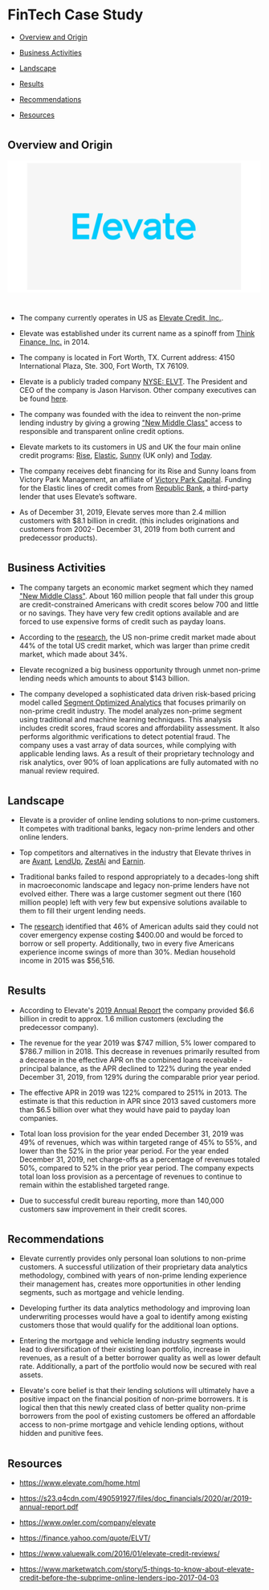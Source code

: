 #
# FinTech Case Study

* [Overview and Origin](#overview-and-origin)

* [Business Activities](#business-activities)

* [Landscape](#landscape)

* [Results](#results)

* [Recommendations](#recommendations)

* [Resources](#resources)
#
## Overview and Origin

![Elevate](./images/Elevate_Logo.jpg)
#
* The company currently operates in US as [Elevate Credit, Inc.](https://www.elevate.com/home.html).

* Elevate was established under its current name as a spinoff from [Think Finance, Inc.](https://en.wikipedia.org/wiki/Think_Finance) in 2014.

* The company is located in Fort Worth, TX. Current address: 4150 International Plaza, Ste. 300, Fort Worth, TX 76109.

* Elevate is a publicly traded company [NYSE: ELVT](https://finance.yahoo.com/quote/ELVT/).
The President and CEO of the company is Jason Harvison. Other company executives can be found [here](https://www.elevate.com/company.html).

* The company was founded with the idea to reinvent the non-prime lending industry by giving a growing ["New Middle Class"](https://www.newmiddleclass.org/our-mission/#nmc) access to responsible and transparent online credit options.

* Elevate markets to its customers in US and UK the four main online credit programs: [Rise](https://www.risecredit.com/), [Elastic](https://www.elastic.com/), [Sunny](https://sunny.co.uk/) (UK only) and [Today](https://www.todaycard.com/apply/findmyoffer). 

* The company receives debt financing for its Rise and Sunny loans from Victory Park Management, an affiliate of [Victory Park Capital](https://www.victoryparkcapital.com/). Funding for the Elastic lines of credit comes from [Republic Bank](https://www.republicbank.com/home/home), a third-party lender that uses Elevate’s software.

* As of December 31, 2019, Elevate serves more than 2.4 million customers with $8.1 billion in credit. (this includes originations and customers from 2002- December 31, 2019 from both current and predecessor products). 
#
## Business Activities

* The company targets an economic market segment which they named ["New Middle Class"](https://www.newmiddleclass.org/our-mission/#nmc). About 160 million people that fall under this group are credit-constrained Americans with credit scores below 700 and little or no savings. They have very few credit options available and are forced to use expensive forms of credit such as payday loans.

* According to the [research](https://www.elevate.com/who-we-help.html), the US non-prime credit market made about 44% of the total US credit market, which was larger than prime credit market, which made about 34%. 

* Elevate recognized a big business opportunity through unmet non-prime lending needs which amounts to about $143 billion. 

* The company developed a sophisticated data driven risk-based pricing model called [Segment Optimized Analytics](https://www.elevate.com/products.html?hashtag-analytics) that focuses primarily on non-prime credit industry. The model analyzes non-prime segment using traditional and machine learning techniques. This analysis includes credit scores, fraud scores and affordability assessment. It also performs algorithmic verifications to detect potential fraud. The company uses a vast array of data sources, while complying with applicable lending laws. As a result of their proprietary technology and risk analytics, over 90% of loan applications are fully automated with no manual review required. 
#

## Landscape

* Elevate is a provider of online lending solutions to non-prime customers. It competes with traditional banks, legacy non-prime lenders and other online lenders.

* Top competitors and alternatives in the industry that Elevate thrives in are [Avant](https://www.avant.com/landing/google_ppc_branded/?utm_source=google&utm_medium=cpc&utm_campaign=GS_Brand_Avant_x_US_D_x&utm_content=358234417199&utm_term=avant&adgroupid=54137903517&utm_adgroup=Root_x_Exact&id=kwd-11657431&device=c&campaignid=1356382232&opti_ca=1356382232&opti_ag=54137903517&opti_ad=358234417199&opti_key=&opti_target=&gclid=Cj0KCQjwqfz6BRD8ARIsAIXQCf1l-EaSAUvNbExFd4ojX9Nin21JjFdOudq-qwcqVXCT0WHq9TzPAdsaAv9KEALw_wcB), [LendUp](https://www.lendup.com/), [ZestAi](https://zest.ai/) and [Earnin](https://www.earnin.com/).

* Traditional banks failed to respond appropriately to a decades-long shift in macroeconomic landscape and legacy non-prime lenders have not evolved either. There was a large customer segment out there (160 million people) left with very few but expensive solutions available to them to fill their urgent lending needs.

* The [research](https://www.elevate.com/who-we-help.html) identified that 46% of American adults said they could not cover emergency expense costing $400.00 and would be forced to borrow or sell property. Additionally, two in every five Americans experience income swings of more than 30%. Median household income in 2015 was $56,516.

#
## Results

* According to Elevate's [2019 Annual Report](https://s23.q4cdn.com/490591927/files/doc_financials/2020/ar/2019-annual-report.pdf) the company provided $6.6 billion in credit to approx. 1.6 million customers (excluding the predecessor company).

* The revenue for the year 2019 was $747 million, 5% lower compared to $786.7 million in 2018. This decrease in revenues primarily resulted from a decrease in the effective APR on the combined loans receivable - principal balance, as the APR declined to 122% during the year ended December 31, 2019, from 129% during the comparable prior year period.

* The effective APR in 2019 was 122% compared to 251% in 2013. The estimate is that this reduction in APR since 2013 saved customers more than $6.5 billion over what they would have paid to payday loan companies.

* Total loan loss provision for the year ended December 31, 2019 was 49% of revenues, which was within targeted range of 45% to 55%, and lower than the 52% in the prior year period. For the year ended December 31, 2019, net charge-offs as a percentage of revenues totaled 50%, compared to 52% in the prior year period. The company expects total loan loss
provision as a percentage of revenues to continue to remain within the established targeted range.

* Due to successful credit bureau reporting, more than 140,000 customers saw improvement in their credit scores.

#
## Recommendations

* Elevate currently provides only personal loan solutions to non-prime customers. A successful utilization of their proprietary data analytics methodology, combined with years of non-prime lending experience their management has, creates more opportunities in other lending segments, such as mortgage and vehicle lending.

* Developing further its data analytics methodology and improving loan underwriting processes would have a goal to identify among existing customers those that would qualify for the additional loan options.

* Entering the mortgage and vehicle lending industry segments would lead to diversification of their existing loan portfolio, increase in revenues, as a result of a better borrower quality as well as lower default rate. Additionally, a part of the portfolio would now be secured with real assets. 

* Elevate's core belief is that their lending solutions will ultimately have a positive impact on the financial position of non-prime borrowers. It is logical then that this newly created class of better quality non-prime borrowers from the pool of existing customers be offered an affordable access to non-prime mortgage and vehicle lending options, without hidden and punitive fees.



#
## Resources

* https://www.elevate.com/home.html

* https://s23.q4cdn.com/490591927/files/doc_financials/2020/ar/2019-annual-report.pdf

* https://www.owler.com/company/elevate

* https://finance.yahoo.com/quote/ELVT/

* https://www.valuewalk.com/2016/01/elevate-credit-reviews/

* https://www.marketwatch.com/story/5-things-to-know-about-elevate-credit-before-the-subprime-online-lenders-ipo-2017-04-03












